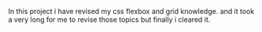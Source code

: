 In this project i have revised my css flexbox and grid knowledge. and it took a very long for me to revise those topics but finally i cleared it.
